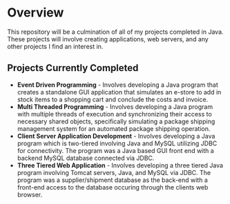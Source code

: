 # Overview
This repository will be a culmination of all of my projects completed in Java. These projects will involve creating applications, web servers, and any other projects I find an interest in.


## Projects Currently Completed
- **Event Driven Programming** - Involves developing a Java program that creates a standalone GUI application that simulates an e-store to add in stock items to a shopping cart and conclude the costs and invoice.
- **Multi Threaded Programming** - Involves developing a Java program with multiple threads of execution and synchronizing their access to necessary shared objects, specifically simulating a package shipping management system for an automated package shipping operation. 
- **Client Server Application Development** - Involves developing a Java program which is two-tiered involving Java and MySQL utilizing JDBC for connectivity. The program was a Java based GUI front end with a backend MySQL database connected via JDBC.
- **Three Tiered Web Application** - Involves developing a three tiered Java program involving Tomcat servers, Java, and MySQL via JDBC. The program was a supplier/shipment database as the back-end with a front-end access to the database occuring through the clients web browser. 